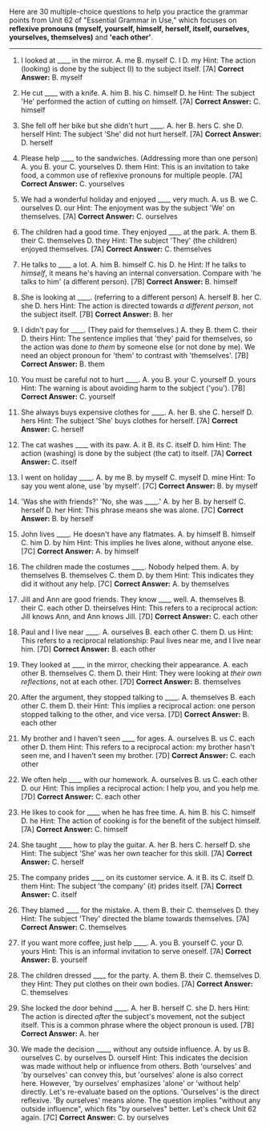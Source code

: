 Here are 30 multiple-choice questions to help you practice the grammar points from Unit 62 of "Essential Grammar in Use," which focuses on **reflexive pronouns (myself, yourself, himself, herself, itself, ourselves, yourselves, themselves)** and **'each other'**.

***

1.  I looked at ____ in the mirror.
    A. me B. myself C. I D. my
    Hint: The action (looking) is done by the subject (I) to the subject itself. [7A]
    **Correct Answer:** B. myself

2.  He cut ____ with a knife.
    A. him B. his C. himself D. he
    Hint: The subject 'He' performed the action of cutting on himself. [7A]
    **Correct Answer:** C. himself

3.  She fell off her bike but she didn't hurt ____.
    A. her B. hers C. she D. herself
    Hint: The subject 'She' did not hurt herself. [7A]
    **Correct Answer:** D. herself

4.  Please help ____ to the sandwiches. (Addressing more than one person)
    A. you B. your C. yourselves D. them
    Hint: This is an invitation to take food, a common use of reflexive pronouns for multiple people. [7A]
    **Correct Answer:** C. yourselves

5.  We had a wonderful holiday and enjoyed ____ very much.
    A. us B. we C. ourselves D. our
    Hint: The enjoyment was by the subject 'We' on themselves. [7A]
    **Correct Answer:** C. ourselves

6.  The children had a good time. They enjoyed ____ at the park.
    A. them B. their C. themselves D. they
    Hint: The subject 'They' (the children) enjoyed themselves. [7A]
    **Correct Answer:** C. themselves

7.  He talks to ____ a lot.
    A. him B. himself C. his D. he
    Hint: If he talks to *himself*, it means he's having an internal conversation. Compare with 'he talks to him' (a different person). [7B]
    **Correct Answer:** B. himself

8.  She is looking at ____. (referring to a different person)
    A. herself B. her C. she D. hers
    Hint: The action is directed towards *a different person*, not the subject itself. [7B]
    **Correct Answer:** B. her

9.  I didn't pay for ____. (They paid for themselves.)
    A. they B. them C. their D. theirs
    Hint: The sentence implies that 'they' paid for themselves, so the action was done *to them* by someone else (or not done by me). We need an object pronoun for 'them' to contrast with 'themselves'. [7B]
    **Correct Answer:** B. them

10. You must be careful not to hurt ____.
    A. you B. your C. yourself D. yours
    Hint: The warning is about avoiding harm to the subject ('you'). [7B]
    **Correct Answer:** C. yourself

11. She always buys expensive clothes for ____.
    A. her B. she C. herself D. hers
    Hint: The subject 'She' buys clothes for herself. [7A]
    **Correct Answer:** C. herself

12. The cat washes ____ with its paw.
    A. it B. its C. itself D. him
    Hint: The action (washing) is done by the subject (the cat) to itself. [7A]
    **Correct Answer:** C. itself

13. I went on holiday ____.
    A. by me B. by myself C. myself D. mine
    Hint: To say you went alone, use 'by myself'. [7C]
    **Correct Answer:** B. by myself

14. 'Was she with friends?' 'No, she was ____.'
    A. by her B. by herself C. herself D. her
    Hint: This phrase means she was alone. [7C]
    **Correct Answer:** B. by herself

15. John lives ____. He doesn't have any flatmates.
    A. by himself B. himself C. him D. by him
    Hint: This implies he lives alone, without anyone else. [7C]
    **Correct Answer:** A. by himself

16. The children made the costumes ____. Nobody helped them.
    A. by themselves B. themselves C. them D. by them
    Hint: This indicates they did it without any help. [7C]
    **Correct Answer:** A. by themselves

17. Jill and Ann are good friends. They know ____ well.
    A. themselves B. their C. each other D. theirselves
    Hint: This refers to a reciprocal action: Jill knows Ann, and Ann knows Jill. [7D]
    **Correct Answer:** C. each other

18. Paul and I live near ____.
    A. ourselves B. each other C. them D. us
    Hint: This refers to a reciprocal relationship: Paul lives near me, and I live near him. [7D]
    **Correct Answer:** B. each other

19. They looked at ____ in the mirror, checking their appearance.
    A. each other B. themselves C. them D. their
    Hint: They were looking at *their own reflections*, not at each other. [7D]
    **Correct Answer:** B. themselves

20. After the argument, they stopped talking to ____.
    A. themselves B. each other C. them D. their
    Hint: This implies a reciprocal action: one person stopped talking to the other, and vice versa. [7D]
    **Correct Answer:** B. each other

21. My brother and I haven't seen ____ for ages.
    A. ourselves B. us C. each other D. them
    Hint: This refers to a reciprocal action: my brother hasn't seen me, and I haven't seen my brother. [7D]
    **Correct Answer:** C. each other

22. We often help ____ with our homework.
    A. ourselves B. us C. each other D. our
    Hint: This implies a reciprocal action: I help you, and you help me. [7D]
    **Correct Answer:** C. each other

23. He likes to cook for ____ when he has free time.
    A. him B. his C. himself D. he
    Hint: The action of cooking is for the benefit of the subject himself. [7A]
    **Correct Answer:** C. himself

24. She taught ____ how to play the guitar.
    A. her B. hers C. herself D. she
    Hint: The subject 'She' was her own teacher for this skill. [7A]
    **Correct Answer:** C. herself

25. The company prides ____ on its customer service.
    A. it B. its C. itself D. them
    Hint: The subject 'the company' (it) prides itself. [7A]
    **Correct Answer:** C. itself

26. They blamed ____ for the mistake.
    A. them B. their C. themselves D. they
    Hint: The subject 'They' directed the blame towards themselves. [7A]
    **Correct Answer:** C. themselves

27. If you want more coffee, just help ____.
    A. you B. yourself C. your D. yours
    Hint: This is an informal invitation to serve oneself. [7A]
    **Correct Answer:** B. yourself

28. The children dressed ____ for the party.
    A. them B. their C. themselves D. they
    Hint: They put clothes on their own bodies. [7A]
    **Correct Answer:** C. themselves

29. She locked the door behind ____.
    A. her B. herself C. she D. hers
    Hint: The action is directed *after* the subject's movement, not the subject itself. This is a common phrase where the object pronoun is used. [7B]
    **Correct Answer:** A. her

30. We made the decision ____, without any outside influence.
    A. by us B. ourselves C. by ourselves D. ourself
    Hint: This indicates the decision was made without help or influence from others. Both 'ourselves' and 'by ourselves' can convey this, but 'ourselves' alone is also correct here. However, 'by ourselves' emphasizes 'alone' or 'without help' directly. Let's re-evaluate based on the options. 'Ourselves' is the direct reflexive. 'By ourselves' means alone. The question implies "without any outside influence", which fits "by ourselves" better. Let's check Unit 62 again. [7C]
    **Correct Answer:** C. by ourselves